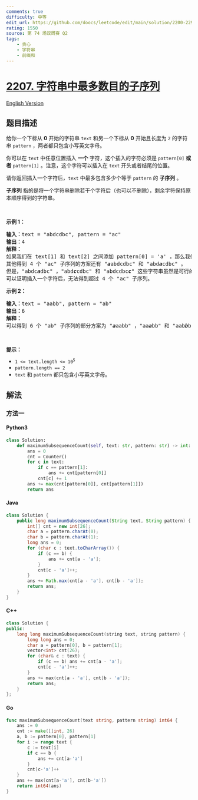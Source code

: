 ```yaml
---
comments: true
difficulty: 中等
edit_url: https://github.com/doocs/leetcode/edit/main/solution/2200-2299/2207.Maximize%20Number%20of%20Subsequences%20in%20a%20String/README.md
rating: 1550
source: 第 74 场双周赛 Q2
tags:
    - 贪心
    - 字符串
    - 前缀和
---
```


<!-- problem:start -->

# [2207. 字符串中最多数目的子序列](https://leetcode.cn/problems/maximize-number-of-subsequences-in-a-string)

[English Version](/solution/2200-2299/2207.Maximize%20Number%20of%20Subsequences%20in%20a%20String/README_EN.md)

## 题目描述

<!-- description:start -->

<p>给你一个下标从 <strong>0</strong>&nbsp;开始的字符串&nbsp;<code>text</code>&nbsp;和另一个下标从 <strong>0</strong>&nbsp;开始且长度为 <code>2</code>&nbsp;的字符串&nbsp;<code>pattern</code>&nbsp;，两者都只包含小写英文字母。</p>

<p>你可以在 <code>text</code>&nbsp;中任意位置插入 <strong>一个</strong> 字符，这个插入的字符必须是&nbsp;<code>pattern[0]</code>&nbsp;<b>或者</b>&nbsp;<code>pattern[1]</code>&nbsp;。注意，这个字符可以插入在 <code>text</code>&nbsp;开头或者结尾的位置。</p>

<p>请你返回插入一个字符后，<code>text</code>&nbsp;中最多包含多少个等于 <code>pattern</code>&nbsp;的 <strong>子序列</strong>&nbsp;。</p>

<p><strong>子序列</strong> 指的是将一个字符串删除若干个字符后（也可以不删除），剩余字符保持原本顺序得到的字符串。</p>

<p>&nbsp;</p>

<p><strong>示例 1：</strong></p>

<pre>
<b>输入：</b>text = "abdcdbc", pattern = "ac"
<b>输出：</b>4
<strong>解释：</strong>
如果我们在 text[1] 和 text[2] 之间添加 pattern[0] = 'a' ，那么我们得到 "ab<em><strong>a</strong></em>dcdbc" 。那么 "ac" 作为子序列出现 4 次。
其他得到 4 个 "ac" 子序列的方案还有 "<em><strong>a</strong></em>abdcdbc" 和 "abd<em><strong>a</strong></em>cdbc" 。
但是，"abdc<em><strong>a</strong></em>dbc" ，"abd<em><strong>c</strong></em>cdbc" 和 "abdcdbc<em><strong>c</strong></em>" 这些字符串虽然是可行的插入方案，但是只出现了 3 次 "ac" 子序列，所以不是最优解。
可以证明插入一个字符后，无法得到超过 4 个 "ac" 子序列。
</pre>

<p><strong>示例 2：</strong></p>

<pre>
<b>输入：</b>text = "aabb", pattern = "ab"
<b>输出：</b>6
<strong>解释：</strong>
可以得到 6 个 "ab" 子序列的部分方案为 "<em><strong>a</strong></em>aabb" ，"aa<em><strong>a</strong></em>bb" 和 "aab<em><strong>b</strong></em>b" 。
</pre>

<p>&nbsp;</p>

<p><strong>提示：</strong></p>

<ul>
	<li><code>1 &lt;= text.length &lt;= 10<sup>5</sup></code></li>
	<li><code>pattern.length == 2</code></li>
	<li><code>text</code> 和&nbsp;<code>pattern</code>&nbsp;都只包含小写英文字母。</li>
</ul>

<!-- description:end -->

## 解法

<!-- solution:start -->

### 方法一

<!-- tabs:start -->

#### Python3

```python
class Solution:
    def maximumSubsequenceCount(self, text: str, pattern: str) -> int:
        ans = 0
        cnt = Counter()
        for c in text:
            if c == pattern[1]:
                ans += cnt[pattern[0]]
            cnt[c] += 1
        ans += max(cnt[pattern[0]], cnt[pattern[1]])
        return ans
```

#### Java

```java
class Solution {
    public long maximumSubsequenceCount(String text, String pattern) {
        int[] cnt = new int[26];
        char a = pattern.charAt(0);
        char b = pattern.charAt(1);
        long ans = 0;
        for (char c : text.toCharArray()) {
            if (c == b) {
                ans += cnt[a - 'a'];
            }
            cnt[c - 'a']++;
        }
        ans += Math.max(cnt[a - 'a'], cnt[b - 'a']);
        return ans;
    }
}
```

#### C++

```cpp
class Solution {
public:
    long long maximumSubsequenceCount(string text, string pattern) {
        long long ans = 0;
        char a = pattern[0], b = pattern[1];
        vector<int> cnt(26);
        for (char& c : text) {
            if (c == b) ans += cnt[a - 'a'];
            cnt[c - 'a']++;
        }
        ans += max(cnt[a - 'a'], cnt[b - 'a']);
        return ans;
    }
};
```

#### Go

```go
func maximumSubsequenceCount(text string, pattern string) int64 {
	ans := 0
	cnt := make([]int, 26)
	a, b := pattern[0], pattern[1]
	for i := range text {
		c := text[i]
		if c == b {
			ans += cnt[a-'a']
		}
		cnt[c-'a']++
	}
	ans += max(cnt[a-'a'], cnt[b-'a'])
	return int64(ans)
}
```

<!-- tabs:end -->

<!-- solution:end -->

<!-- problem:end -->
